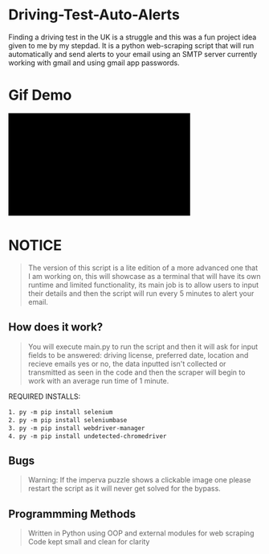 # Driving-Test-Auto-Alerts
Finding a driving test in the UK is a struggle and this was a fun project idea given to me by my stepdad. It is a python web-scraping script that will run automatically and send alerts to your email using an SMTP server currently working with gmail and using gmail app passwords.

# Gif Demo
![The program](https://github.com/AlexW03x/Driving-Test-Auto-Alerts/blob/main/Driving%20Test%20Alerts/Screenshots/Demo.gif.gif)

# NOTICE
> The version of this script is a lite edition of a more advanced one that I am working on, this will showcase as a terminal that will have its own runtime and limited functionality, its main job is to allow users to input their details and then the script will run every 5 minutes to alert your email.

## How does it work?
> You will execute main.py to run the script and then it will ask for input fields to be answered: driving license, preferred date, location and recieve emails yes or no, the data inputted isn't collected or transmitted as seen in the code and then the scraper will begin to work with an average run time of 1 minute.

REQUIRED INSTALLS:
```
1. py -m pip install selenium
2. py -m pip install seleniumbase
3. py -m pip install webdriver-manager
4. py -m pip install undetected-chromedriver
```

## Bugs
> Warning: If the imperva puzzle shows a clickable image one please restart the script as it will never get solved for the bypass.

## Programmming Methods
> Written in Python using OOP and external modules for web scraping
> Code kept small and clean for clarity
